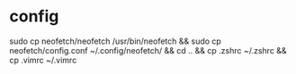 # config
sudo cp neofetch/neofetch /usr/bin/neofetch && sudo cp neofetch/config.conf ~/.config/neofetch/ && cd .. && cp .zshrc ~/.zshrc && cp .vimrc ~/.vimrc
